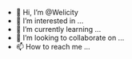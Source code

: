 - 👋 Hi, I’m @Welicity
- 👀 I’m interested in ...
- 🌱 I’m currently learning ...
- 💞️ I’m looking to collaborate on ...
- 📫 How to reach me ...

<!---
Welicity/Welicity is a ✨ special ✨ repository because its `README.md` (this file) appears on your GitHub profile.
You can click the Preview link to take a look at your changes.
--->
